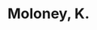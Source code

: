 ---
# Display name
title: Moloney, K.

# Is this the primary user of the site?
superuser: false

# Highlight the author in author lists? (true/false)
highlight_name: false
---